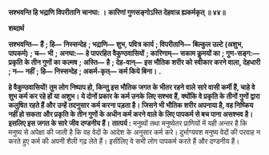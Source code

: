 **सश्भवन्ति हि भद्राणि विपरीतानि चानघा: ।** **कारिणां गुणसङ्गोऽस्ति देहवान्न ह्यकर्मकृत् ॥ ४४॥** 

**शब्दार्थ** 

**सश्भवन्ति—** **हैं** **; हि—** **निस्सन्देह** **; भद्राणि—** **शुभ, पवित्र कार्य** **; विपरीतानि—** **बिल्कुल उल्टे (अशुभ, पापकर्म)** **; च—** **भी** **;** **अनघा:—** **हे पापरहित वैकुण्ठवासियों** **; कारिणाम्—** **सकाम कॢमयों का** **; गुण-सङ्ग:—** **प्रकृति के तीन गुणों का कल्मष** **;** **अस्ति—** **है** **; देह-वान्—** **इस भौतिक शरीर को स्वीकार करने वाला, देहधारी** **; न—** **नहीं** **; हि—** **निस्सन्देह** **; अकर्म-कृत्—** **कर्म किये बिना।** **.** 

**हे वैकुण्ठवासियों! तुम लोग निष्पाप हो, किन्तु इस भौतिक जगत के भीतर रहने वाले** **सारे वासी कर्मी हैं, चाहे वे शुभ कर्म कर रहे हों या अशुभ। ये दोनों प्रकार के कर्म उनके** **लिए सश्भव हैं, क्योंकि वे प्रकृति के तीनों गुणों द्वारा कलुषित रहते हैं और उन्हें तदनुसार** **कर्म करना पड़ता है। जिसने भी भौतिक शरीर अपनाया है, वह निष्क्रिय नहीं हो सकता** **और प्रकृति के तीन गुणों के अधीन कर्म करने वाले के लिए पापकर्म से बच पाना असश्भव** **है। इसलिए इस जगत के सारे जीव दण्डनीय हैं।** **तात्पर्य :** मनुष्यों तथा मनुष्येतर प्राणियों में यही अन्तर है कि मनुष्य से अपेक्षा की जाती है कि वह वेदों के आदेश के अनुसार कर्म करे। दुर्भाग्यवश मनुष्य वेदों की परवाह न करते हुए कर्म की अपनी शैली गढ़ लेते हैं। इसीलिए वे सभी लोग पापकर्म करते हैं और दण्डनीय हैं।  